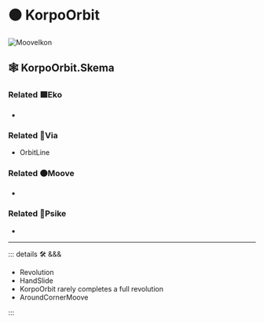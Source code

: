 # 🟠 <mooves>KorpoOrbit</mooves>

![MooveIkon](/BetaIkon/Mooves_Ikon.png)

## 🕸 KorpoOrbit.Skema

### Related 🟩<ekos>Eko</ekos>

-

### Related 🔻<via>Via</via>

- OrbitLine

### Related 🟠<mooves>Moove</mooves>

-

### Related 💜<psike>Psike</psike>

-

---

<!-- =================================================== -->
<!-- =================================================== -->
<!-- =================================================== -->
<!-- =================================================== -->
<!-- =================================================== -->
::: details 🛠 <dev>&&&</dev>

- Revolution
- HandSlide
- KorpoOrbit rarely completes a full revolution
- AroundCornerMoove

:::
